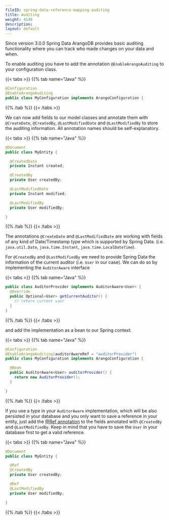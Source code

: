 ```yaml
---
fileID: spring-data-reference-mapping-auditing
title: Auditing
weight: 4140
description: 
layout: default
---
```

Since version 3.0.0 Spring Data ArangoDB provides basic auditing functionality where you can track who made changes on your data and when.

To enable auditing you have to add the annotation `@EnableArangoAuditing` to your configuration class.

{{< tabs >}}
{{% tab name="Java" %}}
```Java
@Configuration
@EnableArangoAuditing
public class MyConfiguration implements ArangoConfiguration {
```
{{% /tab %}}
{{< /tabs >}}

We can now add fields to our model classes and annotate them with `@CreateDate`, `@CreatedBy`, `@LastModifiedDate` and `@LastModifiedBy` to store the auditing information. All annotation names should be self-explanatory.

{{< tabs >}}
{{% tab name="Java" %}}
```Java
@Document
public class MyEntity {

  @CreatedDate
  private Instant created;

  @CreatedBy
  private User createdBy;

  @LastModifiedDate
  private Instant modified;

  @LastModifiedBy
  private User modifiedBy;

}
```
{{% /tab %}}
{{< /tabs >}}

The annotations `@CreateDate` and `@LastModifiedDate` are working with fields of any kind of Date/Timestamp type which is supported by Spring Data. (i.e. `java.util.Date`, `java.time.Instant`, `java.time.LocalDateTime`).

For `@CreatedBy` and `@LastModifiedBy` we need to provide Spring Data the information of the current auditor (i.e. `User` in our case). We can do so by implementing the `AuditorAware` interface

{{< tabs >}}
{{% tab name="Java" %}}
```Java
public class AuditorProvider implements AuditorAware<User> {
  @Override
  public Optional<User> getCurrentAuditor() {
    // return current user
  }
}
```
{{% /tab %}}
{{< /tabs >}}

and add the implementation as a bean to our Spring context.

{{< tabs >}}
{{% tab name="Java" %}}
```Java
@Configuration
@EnableArangoAuditing(auditorAwareRef = "auditorProvider")
public class MyConfiguration implements ArangoConfiguration {

  @Bean
  public AuditorAware<User> auditorProvider() {
    return new AuditorProvider();
  }

}
```
{{% /tab %}}
{{< /tabs >}}

If you use a type in your `AuditorAware` implementation, which will be also persisted in your database and you only want to save a reference in your entity, just add the [@Ref annotation](spring-data-reference-mapping-reference) to the fields annotated with `@CreatedBy` and `@LastModifiedBy`. Keep in mind that you have to save the `User` in your database first to get a valid reference.

{{< tabs >}}
{{% tab name="Java" %}}
```Java
@Document
public class MyEntity {

  @Ref
  @CreatedBy
  private User createdBy;

  @Ref
  @LastModifiedBy
  private User modifiedBy;

}
```
{{% /tab %}}
{{< /tabs >}}
